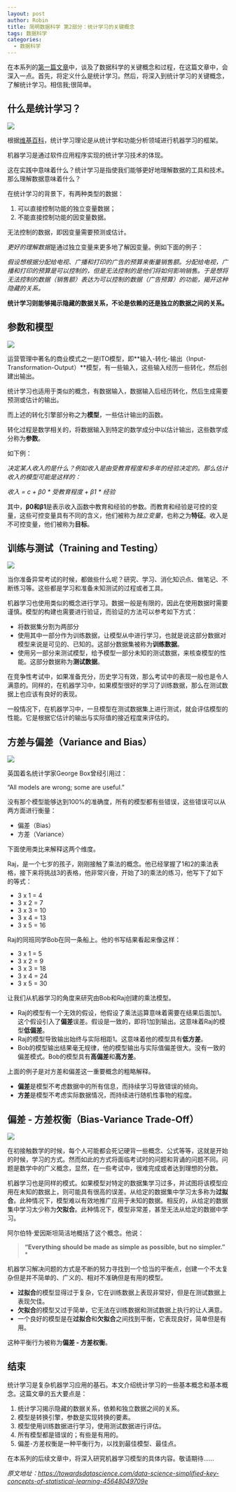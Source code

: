 ```yaml
---
layout: post
author: Robin
title: 简明数据科学 第2部分：统计学习的关键概念
tags: 数据科学
categories:
  - 数据科学 
--- 
```


在本系列的[第一篇文章](http://)中，谈及了数据科学的关键概念和过程，在这篇文章中，会深入一点。首先，将定义什么是统计学习。然后，将深入到统计学习的关键概念，了解统计学习。相信我;很简单。

## 什么是统计学习？

![](/assets/simple_data_science/2/statistical-learning.png)

根据[维基百科](https://en.wikipedia.org/wiki/Statistical_learning_theory)，统计学习理论是从统计学和功能分析领域进行机器学习的框架。

机器学习是通过软件应用程序实现的统计学习技术的体现。

这在实践中意味着什么？统计学习是指使我们能够更好地理解数据的工具和技术。那么理解数据意味着什么？

在统计学习的背景下，有两种类型的数据：

1. 可以直接控制功能的独立变量数据；
2. 不能直接控制功能的因变量数据。

无法控制的数据，即因变量需要预测或估计。

*更好的理解数据*是通过独立变量来更多地了解因变量。例如下面的例子：

*假设想根据分配给电视、广播和打印的广告的预算来衡量销售额。分配给电视，广播和打印的预算是可以控制的，但是无法控制的是他们将如何影响销售。于是想将无法控制的数据（销售额）表达为可以控制的数据（广告预算）的功能，揭开这种隐藏的关系。*

**统计学习则能够揭示隐藏的数据关系，不论是依赖的还是独立的数据之间的关系。**

## 参数和模型

![](/assets/simple_data_science/2/parameters-and-model.png)

运营管理中著名的商业模式之一是ITO模型，即**输入-转化-输出（Input-Transformation-Output）**模型，有一些输入，这些输入经历一些转化，然后创建出输出。

统计学习也适用于类似的概念，有数据输入，数据输入后经历转化，然后生成需要预测或估计的输出。

而上述的转化引擎部分称之为**模型**，一些估计输出的函数。

转化过程是数学相关的，将数据输入到特定的数学成分中以估计输出，这些数学成分称为**参数**。

如下例：

*决定某人收入的是什么？例如收入是由受教育程度和多年的经验决定的。那么估计收入的模型可能是这样的：*

*收入 = c + β0 * 受教育程度 + β1 * 经验*

其中，**β0和β1**是表示收入函数中教育和经验的参数。而教育和经验是可控的变量，这些可控变量具有不同的含义，他们被称为*独立变量*，也称之为**特征**。收入是不可控变量，他们被称为**目标**。

## 训练与测试（Training and Testing）

![](/assets/simple_data_science/2/train-and-test.png)

当你准备异常考试的时候，都做些什么呢？研究、学习、消化知识点、做笔记、不断练习等。这些都是学习和准备未知测试的过程或者工具。

机器学习也使用类似的概念进行学习。数据一般是有限的，因此在使用数据时需要谨慎。模型的构建也需要进行验证，而验证的方法可以参考如下方式：

* 将数据集分割为两部分
* 使用其中一部分作为训练数据，让模型从中进行学习，也就是说这部分数据对模型来说是可见的、已知的。这部分数据集被称为**训练数据**。
* 使用另一部分来测试模型，给予模型一部分未知的测试数据，来核查模型的性能。这部分数据称为**测试数据**。

在竞争性考试中，如果准备充分，历史学习有效，那么考试中的表现一般也是令人满意的。同样的，在机器学习中，如果模型很好的学习了训练数据，那么在测试数据上也应该有良好的表现。

一般情况下，在机器学习中，一旦模型在测试数据集上进行测试，就会评估模型的性能。它是根据它估计的输出与实际值的接近程度来评估的。

## 方差与偏差（Variance and Bias）

![](/assets/simple_data_science/2/Variance-and-Bias.png)

英国着名统计学家George Box曾经引用过：

“All models are wrong; some are useful.”

没有那个模型能够达到100%的准确度，所有的模型都有些错误，这些错误可以从两方面进行衡量：

* 偏差（Bias）
* 方差（Variance）

下面使用类比来解释这两个维度。

Raj，是一个七岁的孩子，刚刚接触了乘法的概念。他已经掌握了1和2的乘法表格，接下来将挑战3的表格，他非常兴奋，开始了3的乘法的练习，他写下了如下的等式：

* 3 x 1 = 4
* 3 x 2 = 7
* 3 x 3 = 10
* 3 x 4 = 13
* 3 x 5 = 16

Raj的同班同学Bob在同一条船上。他的书写结果看起来像这样：

* 3 x 1 = 5
* 3 x 2 = 9
* 3 x 3 = 18
* 3 x 4 = 24
* 3 x 5 = 30

让我们从机器学习的角度来研究由Bob和Raj创建的乘法模型。

* Raj的模型有一个无效的假设，他假设了乘法运算意味着需要在结果后面加1。这个假设引入了**偏差**误差。假设是一致的，即将1加到输出。这意味着Raj的模型**低偏差**。
* Raj的模型导致输出始终与实际相距1。这意味着他的模型具有**低方差**。
* Bob的模型输出结果毫无规律，他的模型输出与实际值偏差很大。没有一致的偏差模式。Bob的模型具有**高偏差**和**高方差**。

上面的例子是对方差和偏差这一重要概念的粗略解释。

* **偏差**是模型不考虑数据中的所有信息，而持续学习导致错误的倾向。
* **方差**是模型不考虑实际数据情况，而持续进行随机性事物的程度。

## 偏差 - 方差权衡（Bias-Variance Trade-Off）

![](/assets/simple_data_science/2/Bias-Variance_Trade-Off.png)

在初接触数学的时候，每个人可能都会死记硬背一些概念、公式等等，这就是开始的时候，学习的方式。然而如此的方式将面临考试时的问题和背诵的问题不同。问题是数学中的广义概念，显然，在一些考试中，很难完成或者达到理想的分数。

机器学习也是同样的模式。如果模型对特定的数据集学习过多，并试图将该模型应用在未知的数据上，则可能具有很高的误差。从给定的数据集中学习太多称为**过拟合**。此种情况下，模型难以有效地推广应用于未知的数据。相反的，从给定的数据集中学习太少称为**欠拟合**。此种情况下，模型非常差，甚至无法从给定的数据中学习。

阿尔伯特·爱因斯坦简洁地概括了这个概念。他说：

> **“Everything should be made as simple as possible, but no simpler.”** *

机器学习解决问题的方式是不断的努力寻找到一个恰当的平衡点，创建一个不太复杂但是并不简单的、广义的、相对不准确但是有用的模型。

* **过拟合**的模型显得过于复杂，它在训练数据上表现非常好，但是在测试数据上表现欠佳。
* **欠拟合**的模型又过于简单，它无法在训练数据和测试数据上执行的让人满意。
* 一个良好的模型是在**过拟合**和**欠拟合**之间找到平衡，它表现良好，简单但是有用。

这种平衡行为被称为**偏差 - 方差权衡**。

## 结束

统计学习是复杂机器学习应用的基石。本文介绍统计学习的一些基本概念和基本概念。这篇文章的五大要点是：

1. 统计学习揭示隐藏的数据关系，依赖和独立数据之间的关系。
2. 模型是转换引擎，参数是实现转换的要素。
3. 模型使用训练数据进行学习，使用测试数据进行评估。
4. 所有模型都是错误的；有些是有用的。
5. 偏差-方差权衡是一种平衡行为，以找到最佳模型、最佳点。

在本系列的后续文章中，将深入研究机器学习模型的具体内容。敬请期待……

_原文地址：https://towardsdatascience.com/data-science-simplified-key-concepts-of-statistical-learning-45648049709e_
